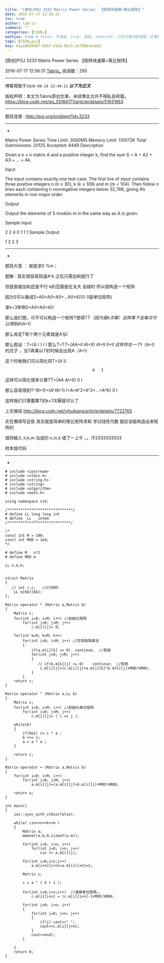 ```yaml
---
title: "[原创]POJ 3233 Matrix Power Series  【矩阵快速幂+等比矩阵】"
date: 2016-07-17 12:56:31
toc: true
author: tabris
summary: ""
categories: [CSDN,]
mathjax: true # false: 不渲染, true: 渲染, internal: 只在文章内部渲染，文章列表中不渲染
tags: [CSDN,poj]
key: key10b8506f-8d5f-41eb-bbc5-2e7908cba692
---
```


[原创]POJ 3233 Matrix Power Series  【矩阵快速幂+等比矩阵】

2016-07-17 12:56:31  [Tabris_](https://me.csdn.net/qq_33184171) 阅读数：295

---

博客爬取于`2020-06-14 22:44:11`
***以下为正文***

版权声明：本文为Tabris原创文章，未经博主允许不得私自转载。
https://blog.csdn.net/qq_33184171/article/details/51931853

<!-- more -->

---

题目连接 : http://poj.org/problem?id=3233

-------------------------------------------------------
-
Matrix Power Series
Time Limit: 3000MS		Memory Limit: 131072K
Total Submissions: 20125		Accepted: 8449
Description

Given a n × n matrix A and a positive integer k, find the sum S = A + A2 + A3 + … + Ak.

Input

The input contains exactly one test case. The first line of input contains three positive integers n (n ≤ 30), k (k ≤ 109) and m (m < 104). Then follow n lines each containing n nonnegative integers below 32,768, giving A’s elements in row-major order.

Output

Output the elements of S modulo m in the same way as A is given.

Sample Input

2 2 4
0 1
1 1
Sample Output

1 2
2 3

--------------------------------------------------------------------------------------
-
题目大意 ： 就是求S  %m；

题解 : 其实很容易知道A^k  之后只需加和就行了

但是直接加和还是不行  k的范围是在太大   会超时  所以就构造一个矩阵

因为S可以看成S=A(I+A(I+A(I+...A(I+A)))) (I是单位矩阵)

拿k=3举例S=A(I+A(I+A))

那么我们想，可不可以构造一个矩阵T使得T*T（因为是k次幂）这样乘下去每次可以得到A*(A+I)

那么肯定T有个两个元素就是A与I

那么假设：T={A  I }
                        I  I
那么T=T*T={A*A+I*I       A*I+I*I}
                      A*I+I*I           I*I+I*I
这样存在一个I*（A+I）的式子 ，当T再乘以T的时候会出现A（A+I）

这个时候我们可以简化将T={A  I}

                                            0   I

这样可以简化很多计算T*T={A*A   A*I+I*I}
                                           0           I

那么容易得到T^(K+1)={A^(K+1)           I+A+A^2+A^3+...+A^K}
                                         0                                I

这样我们只需要算T的k+1次幂就可以了

上文摘自 http://blog.csdn.net/yihuikang/article/details/7722765

实在懒得写这些   其实就是简单的等比矩阵求和   学过线性代数 就应该能构造出来矩阵的

错将输入 n,k,m  当成的 n,m,k  错了一上午  。。汗2333333333

附本提代码

---------------------------------------------------------------------------------
-
```
# include <iostream>
# include <stdio.h>
# include <string.h>
# include <string>
# include <algorithm>
# include <math.h>

using namespace std;

/******************************/
# define LL long long int
# define _LL __int64
/*****************************/

/*
const int M = 100;
const int MOD = 1e4;
*/

# define M   n*2
# define MOD m

LL n,m,k;


struct Matrix
{
   // int r,c;   //C行R列
    LL m[66][66];
};

Matrix operator * (Matrix a,Matrix b)
{
    Matrix c;
    for(int i=0; i<M; i++) //初始化矩阵
        for(int j=0; j<M; j++)
            c.m[i][j]= 0;

    for(int k=0; k<M; k++)
        for(int i=0; i<M; i++) //实现矩阵乘法
        {
            if(a.m[i][k] <= 0)  continue;  //剪枝
            for(int j=0; j<M; j++)
            {
               // if(b.m[k][j] <= 0)    continue;  //剪枝
                c.m[i][j]=(c.m[i][j]+a.m[i][k]*b.m[k][j]+MOD)%MOD;
            }
        }
    return c;
}

Matrix operator ^ (Matrix a,LL b)
{
    Matrix c;
    for(int i=0; i<M; i++) //初始化单位矩阵
        for(int j=0; j<M; j++)
            c.m[i][j]= ( i == j );

    while(b)
    {
        if(b&1) c= c * a ;
        b >>= 1;
        a = a * a ;
    }

    return c;
}

Matrix operator + (Matrix a,Matrix b)
{
    for(int i=0; i<M; i++)
        for(int j=0; j<M; j++)
            a.m[i][j]=(a.m[i][j]+b.m[i][j]+MOD)%MOD;

    return a;
}

int main()
{
    ios::sync_with_stdio(false);

    while( cin>>n>>k>>m )
    {
        Matrix a;
        memset(a.m,0,sizeof(a.m));

        for(int i=0; i<n; i++)
            for(int j=0; j<n; j++)
                cin >> a.m[i][j];

        for(int i=0;i<n;i++)
            a.m[i+n][i+n]=a.m[i][i+n]=1;

        Matrix c;

        c = a ^ ( k + 1 );

        for(int i=0;i<n;i++)  //减掉单位矩阵。。
            c.m[i][i+n] = (c.m[i][i+n]-1+MOD)%MOD;

        for(int i=0; i<n; i++)
        {
            for(int j=0; j<n; j++)
            {
                if(j) cout<<" ";
                cout<<c.m[i][j+n];
            }
            cout<<endl;
        }

    }
    return 0;
}

```
